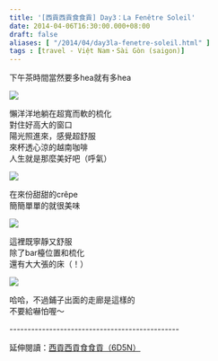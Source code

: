 ```yaml
---
title: '[西貢西貢食食貢] Day3：La Fenêtre Soleil'
date: 2014-04-06T16:30:00.000+08:00
draft: false
aliases: [ "/2014/04/day3la-fenetre-soleil.html" ]
tags : [travel - Việt Nam・Sài Gòn (saigon)]
---
```


下午茶時間當然要多hea就有多hea  

[![](https://4.bp.blogspot.com/-oaA9yqmj5jw/XDBgBDK5XTI/AAAAAAAAEFM/Euphs41lLEYkrA8Wm03U2ncIelPz4W7PgCLcBGAs/s640/65.jpg)](https://4.bp.blogspot.com/-oaA9yqmj5jw/XDBgBDK5XTI/AAAAAAAAEFM/Euphs41lLEYkrA8Wm03U2ncIelPz4W7PgCLcBGAs/s1600/65.jpg)

懶洋洋地躺在超寬而軟的梳化  
對住好高大的窗口  
陽光照進來，感覺超舒服  
來杯透心涼的越南咖啡  
人生就是那麼美好吧（呼氣）  

[![](https://2.bp.blogspot.com/-tkOmKjK2fMo/XDBgGYyNfXI/AAAAAAAAEFQ/4YM8KQNMaUIAb_iIVOQEb_Cl7pIHUFydgCLcBGAs/s640/66.jpg)](https://2.bp.blogspot.com/-tkOmKjK2fMo/XDBgGYyNfXI/AAAAAAAAEFQ/4YM8KQNMaUIAb_iIVOQEb_Cl7pIHUFydgCLcBGAs/s1600/66.jpg)

在來份甜甜的crêpe  
簡簡單單的就很美味  

[![](https://2.bp.blogspot.com/-rl8kaTSRzGs/XDBgLTfXbpI/AAAAAAAAEFU/zb-pGnEw6r8JxMNP_wv2uA7SCc3YCtdGQCLcBGAs/s640/67.jpg)](https://2.bp.blogspot.com/-rl8kaTSRzGs/XDBgLTfXbpI/AAAAAAAAEFU/zb-pGnEw6r8JxMNP_wv2uA7SCc3YCtdGQCLcBGAs/s1600/67.jpg)

這裡既寧靜又舒服  
除了bar檯位置和梳化  
還有大大張的床（！）  

[![](https://2.bp.blogspot.com/-do8h4EMM0fY/XDBgRIAvpjI/AAAAAAAAEFc/G6b1HNSMlh0sxbG-VeiuaglygeGmDiBzACLcBGAs/s640/68.jpg)](https://2.bp.blogspot.com/-do8h4EMM0fY/XDBgRIAvpjI/AAAAAAAAEFc/G6b1HNSMlh0sxbG-VeiuaglygeGmDiBzACLcBGAs/s1600/68.jpg)

哈哈，不過鋪子出面的走廊是這樣的  
不要給嚇怕喔～  
  
\-----------------------------------------------  
  
延伸閱讀：[西貢西貢食食貢（6D5N）](http://www.hidie.net/2014/04/6d5n.html)